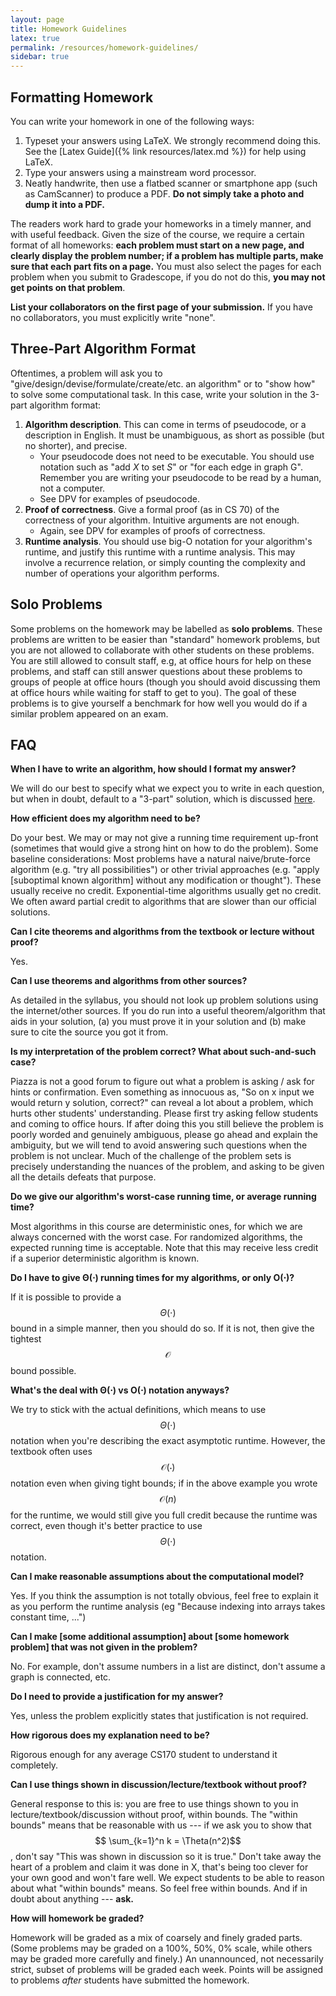 ```yaml
---
layout: page
title: Homework Guidelines
latex: true
permalink: /resources/homework-guidelines/
sidebar: true
---
```


## Formatting Homework

You can write your homework in one of the following ways:

1.  Typeset your answers using LaTeX. We strongly recommend doing this.
    See the [Latex Guide]({% link resources/latex.md %}) for help using LaTeX.
2.  Type your answers using a mainstream word processor.
3.  Neatly handwrite, then use a flatbed scanner or smartphone app (such as CamScanner) to produce a PDF. **Do not simply take a photo and dump it into a PDF.**

The readers work hard to grade your homeworks in a timely manner, and with useful feedback. Given the size of the course, we require a certain format of all homeworks: **each problem must start on a new page, and clearly display the problem number; if a problem has multiple parts, make sure that each part fits on a page.**
You must also select the pages for each problem when you submit to Gradescope, if you do not do this, **you may not get points on that problem**.

**List your collaborators on the first page of your submission.** If you have no collaborators, you must explicitly write "none".

## Three-Part Algorithm Format

Oftentimes, a problem will ask you to "give/design/devise/formulate/create/etc. an algorithm" or to "show how" to solve some computational task. In this case, write your solution in the 3-part algorithm format:

1. **Algorithm description**. This can come in terms of pseudocode, or a description in English. It must be unambiguous, as short as possible (but no shorter), and precise.
    - Your pseudocode does not need to be executable. You should use notation such as "add _X_ to set _S_" or "for each edge in graph G". Remember you are writing your pseudocode to be read by a human, not a computer.
    - See DPV for examples of pseudocode.
2. **Proof of correctness**. Give a formal proof (as in CS 70) of the correctness of your algorithm. Intuitive arguments are not enough.
    - Again, see DPV for examples of proofs of correctness.
3. **Runtime analysis**. You should use big-O notation for your algorithm's runtime, and justify this runtime with a runtime analysis. This may involve a recurrence relation, or simply counting the complexity and number of operations your algorithm performs.

## Solo Problems

Some problems on the homework may be labelled as **solo problems**. These problems are written to be easier than "standard" homework problems, but you are not allowed to collaborate with other students on these problems. You are still allowed to consult staff, e.g, at office hours for help on these problems, and staff can still answer questions about these problems to groups of people at office hours (though you should avoid discussing them at office hours while waiting for staff to get to you). The goal of these problems is to give yourself a benchmark for how well you would do if a similar problem appeared on an exam. 

## FAQ

__When I have to write an algorithm, how should I format my answer?__

We will do our best to specify what we expect you to write in each question, but when in doubt, default to a "3-part" solution, which is discussed [here](/policies/#responding-to-algorithm-problems).

__How efficient does my algorithm need to be?__

Do your best. We may or may not give a running time requirement up-front (sometimes that would give a strong hint on how to do the problem). Some baseline considerations: Most problems have a natural naive/brute-force algorithm (e.g. "try all possibilities") or other trivial approaches (e.g. "apply [suboptimal known algorithm] without any modification or thought"). These usually receive no credit. Exponential-time algorithms usually get no credit. We often award partial credit to algorithms that are slower than our official solutions.

__Can I cite theorems and algorithms from the textbook or lecture without proof?__

Yes.

__Can I use theorems and algorithms from other sources?__

As detailed in the syllabus, you should not look up problem solutions using the internet/other sources. If you do run into a useful theorem/algorithm that aids in your solution, (a) you must prove it in your solution and (b) make sure to cite the source you got it from.

__Is my interpretation of the problem correct? What about such-and-such case?__

Piazza is not a good forum to figure out what a problem is asking / ask for hints or confirmation. Even something as innocuous as, "So on x input we would return y solution, correct?" can reveal a lot about a problem, which hurts other students' understanding. Please first try asking fellow students and coming to office hours. If after doing this you still believe the problem is poorly worded and genuinely ambiguous, please go ahead and explain the ambiguity, but we will tend to avoid answering such questions when the problem is not unclear. Much of the challenge of the problem sets is precisely understanding the nuances of the problem, and asking to be given all the details defeats that purpose.

__Do we give our algorithm's worst-case running time, or average running time?__

Most algorithms in this course are deterministic ones, for which we are always concerned with the worst case. For randomized algorithms, the expected running time is acceptable. Note that this may receive less credit if a superior deterministic algorithm is known.

__Do I have to give Θ(⋅) running times for my algorithms, or only O(⋅)?__

If it is possible to provide a $$\Theta(\cdot)$$ bound in a simple manner, then you should do so. If it is not, then give the tightest $$\mathcal{O}$$ bound possible.

__What's the deal with Θ(⋅) vs O(⋅) notation anyways?__

We try to stick with the actual definitions, which means to use $$\Theta(\cdot)$$ notation when you're describing the exact asymptotic runtime. However, the textbook often uses $$\mathcal{O}(\cdot)$$ notation even when giving tight bounds; if in the above example you wrote $$\mathcal{O}(n)$$ for the runtime, we would still give you full credit because the runtime was correct, even though it's better practice to use $$\Theta(\cdot)$$ notation.

__Can I make reasonable assumptions about the computational model?__

Yes. If you think the assumption is not totally obvious, feel free to explain it as you perform the runtime analysis (eg "Because indexing into arrays takes constant time, ...")

__Can I make [some additional assumption] about [some homework problem] that was not given in the problem?__

No. For example, don't assume numbers in a list are distinct, don't assume a graph is connected, etc.

__Do I need to provide a justification for my answer?__

Yes, unless the problem explicitly states that justification is not required.

__How rigorous does my explanation need to be?__

Rigorous enough for any average CS170 student to understand it completely.

__Can I use things shown in discussion/lecture/textbook without proof?__

General response to this is: you are free to use things shown to you in lecture/textbook/discussion without proof, within bounds. The "within bounds" means that be reasonable with us --- if we ask you to show that $$ \sum_{k=1}^n k = \Theta(n^2)$$, don't say "This was shown in discussion so it is true." Don't take away the heart of a problem and claim it was done in X, that's being too clever for your own good and won't fare well. We expect students to be able to reason about what "within bounds" means. So feel free within bounds. And if in doubt about anything --- **ask.**

__How will homework be graded?__

Homework will be graded as a mix of coarsely and finely graded parts. (Some problems may be graded on a 100%, 50%, 0% scale, while others may be graded more carefully and finely.) An unannounced, not necessarily strict, subset of problems will be graded each week. Points will be assigned to problems _after_ students have submitted the homework.
